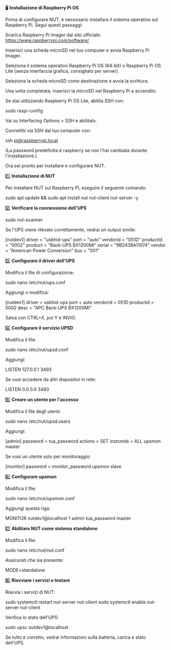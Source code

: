 🖥️ **Installazione di Raspberry Pi OS**

Prima di configurare NUT, è necessario installare il sistema operativo sul Raspberry Pi. Segui questi passaggi:

Scarica Raspberry Pi Imager dal sito ufficiale: https://www.raspberrypi.com/software/

Inserisci una scheda microSD nel tuo computer e avvia Raspberry Pi Imager.

Seleziona il sistema operativo Raspberry Pi OS (64-bit) o Raspberry Pi OS Lite (senza interfaccia grafica, consigliato per server).

Seleziona la scheda microSD come destinazione e avvia la scrittura.

Una volta completata, inserisci la microSD nel Raspberry Pi e accendilo.

Se stai utilizzando Raspberry Pi OS Lite, abilita SSH con:

sudo raspi-config

Vai su Interfacing Options > SSH e abilitalo.

Connettiti via SSH dal tuo computer con:

ssh pi@raspberrypi.local

(La password predefinita è raspberry se non l'hai cambiata durante l'installazione.)

Ora sei pronto per installare e configurare NUT.

1️⃣ **Installazione di NUT**

Per installare NUT sul Raspberry Pi, eseguire il seguente comando:

sudo apt update && sudo apt install nut nut-client nut-server -y

2️⃣ **Verificare la connessione dell'UPS**

sudo nut-scanner

Se l'UPS viene rilevato correttamente, vedrai un output simile:

[nutdev1]
    driver = "usbhid-ups"
    port = "auto"
    vendorid = "051D"
    productid = "0002"
    product = "Back-UPS BX1200MI"
    serial = "9B2438A11074"
    vendor = "American Power Conversion"
    bus = "001"

3️⃣ **Configurare il driver dell'UPS**

Modifica il file di configurazione:

sudo nano /etc/nut/ups.conf

Aggiungi o modifica:

[nutdev1]
    driver = usbhid-ups
    port = auto
    vendorid = 051D
    productid = 0002
    desc = "APC Back-UPS BX1200MI"

Salva con CTRL+X, poi Y e INVIO.

4️⃣ **Configurare il servizio UPSD**

Modifica il file:

sudo nano /etc/nut/upsd.conf

Aggiungi:

LISTEN 127.0.0.1 3493

Se vuoi accedere da altri dispositivi in rete:

LISTEN 0.0.0.0 3493

5️⃣ **Creare un utente per l'accesso**

Modifica il file degli utenti:

sudo nano /etc/nut/upsd.users

Aggiungi:

[admin]
    password = tua_password
    actions = SET
    instcmds = ALL
    upsmon master

Se vuoi un utente solo per monitoraggio:

[monitor]
    password = monitor_password
    upsmon slave

6️⃣ **Configurare upsmon**

Modifica il file:

sudo nano /etc/nut/upsmon.conf

Aggiungi questa riga:

MONITOR nutdev1@localhost 1 admin tua_password master

7️⃣ **Abilitare NUT come sistema standalone**

Modifica il file:

sudo nano /etc/nut/nut.conf

Assicurati che sia presente:

MODE=standalone

8️⃣ **Riavviare i servizi e testare**

Riavvia i servizi di NUT:

sudo systemctl restart nut-server nut-client
sudo systemctl enable nut-server nut-client

Verifica lo stato dell'UPS:

sudo upsc nutdev1@localhost

Se tutto è corretto, vedrai informazioni sulla batteria, carica e stato dell'UPS.